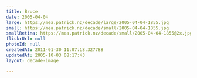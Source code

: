 ```yaml
---
title: Bruce
date: 2005-04-04
large: https://mea.patrick.nz/decade/large/2005-04-04-1855.jpg
small: https://mea.patrick.nz/decade/small/2005-04-04-1855.jpg
smallRetina: https://mea.patrick.nz/decade/small/2005-04-04-1855@2x.jpg
flickrUrl: null
photoId: null
createdAt: 2011-01-30 11:07:18.327788
updatedAt: 2005-10-03 08:17:43
layout: decade-image

---
```


